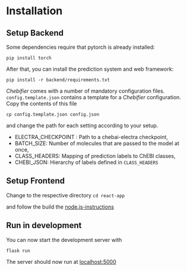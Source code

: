# Installation

## Setup Backend

Some dependencies require that pytorch is already installed:

`pip install torch`

After that, you can install the prediction system and web framework:

`pip install -r backend/requirements.txt`

*Chebifier* comes with a number of mandatory configuration files. `config.template.json` contains a template for a *Chebifier* configuration. Copy the contents of this file 

`cp config.template.json config.json`

and change the path for each setting according to your setup.

 * ELECTRA_CHECKPOINT : Path to a chebai-electra checkpoint,
 * BATCH_SIZE: Number of molecules that are passed to the model at once,
 * CLASS_HEADERS: Mapping of prediction labels to ChEBI classes,
 * CHEBI_JSON: Hierarchy of labels defined in `CLASS_HEADERS`



## Setup Frontend

Change to the respective directory
`cd react-app`

and follow the build the [node.js-instructions](react-app/README.md)

## Run in development

You can now start the development server with 

`flask run`

The server should now run at [localhost:5000](localhost:5000)